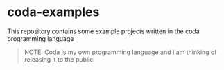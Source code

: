 # coda-examples
This repository contains some example projects written in the coda programming language
> NOTE: Coda is my own programming language and I am thinking of releasing it to the public.
